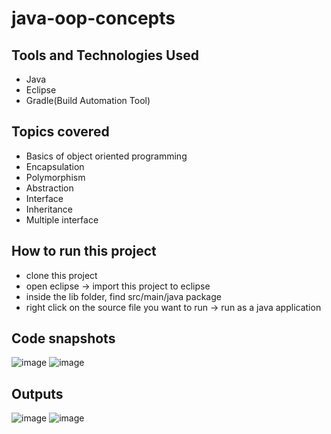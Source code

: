 # java-oop-concepts

## Tools and Technologies Used
- Java
- Eclipse
- Gradle(Build Automation Tool)

## Topics covered
- Basics of object oriented programming
- Encapsulation
- Polymorphism
- Abstraction
- Interface
- Inheritance
- Multiple interface

## How to run this project
- clone this project
- open eclipse -> import this project to eclipse
- inside the lib folder, find src/main/java package
- right click on the source file you want to run -> run as a java application

## Code snapshots
![image](https://user-images.githubusercontent.com/82231014/197392494-569cce69-11dc-4fad-bd20-b58f2dc60056.png)
![image](https://user-images.githubusercontent.com/82231014/197392504-2f841358-03d6-42e6-af04-2cc85a9f8a36.png)

## Outputs
![image](https://user-images.githubusercontent.com/82231014/197392515-94922a47-2da7-4414-b4ef-1c2bbb24aaf6.png)
![image](https://user-images.githubusercontent.com/82231014/197392537-0935b257-88a5-4f95-a58c-b601dfb4d5c7.png)
